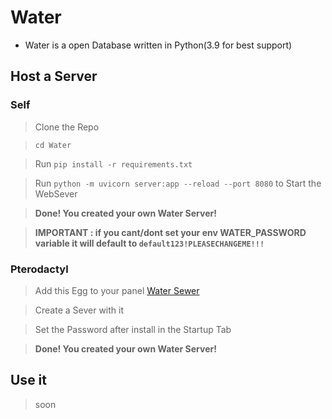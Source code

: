 # Water

 - Water is a open Database written in Python(3.9 for best support)
 
## Host a Server
### Self
> Clone the Repo

> `cd Water` 

> Run `pip install -r requirements.txt`

> Run `python -m uvicorn server:app --reload --port 8080` to Start the WebSever

> **Done! You created your own Water Server!**

> **IMPORTANT : if you cant/dont set your env WATER_PASSWORD variable it will default to `default123!PLEASECHANGEME!!!`**

### Pterodactyl
> Add this Egg to your panel [Water Sewer](https://raw.githubusercontent.com/Space-Banane/Water/master/egg-water-sewer.json)

> Create a Sever with it

> Set the Password after install in the Startup Tab 

> **Done! You created your own Water Server!**

## Use it
> soon
